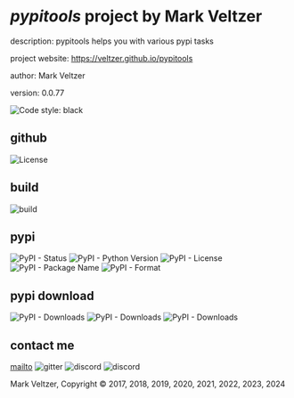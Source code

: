 # *pypitools* project by Mark Veltzer

description: pypitools helps you with various pypi tasks

project website: https://veltzer.github.io/pypitools

author: Mark Veltzer

version: 0.0.77

![Code style: black](https://img.shields.io/badge/code%20style-black-000000.svg)

## github

![License](https://img.shields.io/github/license/veltzer/pypitools)

## build

![build](https://github.com/veltzer/pypitools/workflows/build/badge.svg)

## pypi

![PyPI - Status](https://img.shields.io/pypi/status/pypitools)
![PyPI - Python Version](https://img.shields.io/pypi/pyversions/pypitools)
![PyPI - License](https://img.shields.io/pypi/l/pypitools)
![PyPI - Package Name](https://img.shields.io/pypi/v/pypitools)
![PyPI - Format](https://img.shields.io/pypi/format/pypitools)

## pypi download

![PyPI - Downloads](https://img.shields.io/pypi/dd/pypitools)
![PyPI - Downloads](https://img.shields.io/pypi/dw/pypitools)
![PyPI - Downloads](https://img.shields.io/pypi/dm/pypitools)



## contact me
[mailto](mailto:mark.veltzer@gmail.com)
![gitter](https://img.shields.io/gitter/room/veltzer/mark.veltzer)
![discord](https://img.shields.io/discord/719336281624281119)
![discord](https://img.shields.io/discord/719336282194444302)

Mark Veltzer, Copyright © 2017, 2018, 2019, 2020, 2021, 2022, 2023, 2024
